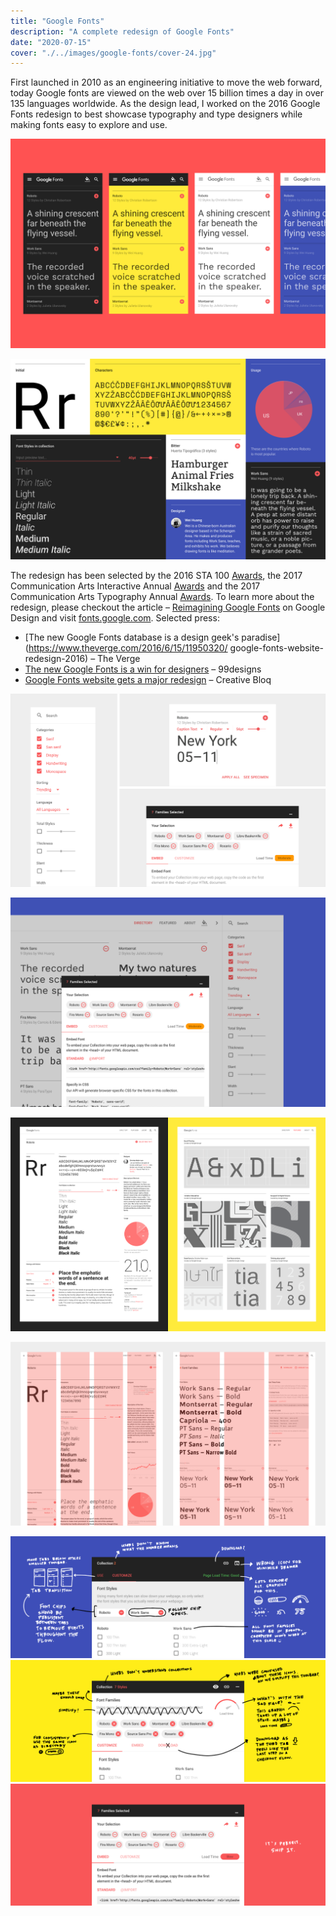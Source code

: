 ```yaml
---
title: "Google Fonts"
description: "A complete redesign of Google Fonts"
date: "2020-07-15"
cover: "./../images/google-fonts/cover-24.jpg"
---
```

<div class="text">
First launched in 2010 as an engineering initiative to move the web forward, today Google fonts are viewed on the web over 15 billion times a day in over 135 languages worldwide. As the design lead, I worked on the 2016 Google Fonts redesign to best showcase typography and type designers while making fonts easy to explore and use.
</div>

![Google Fonts Redesign](./../images/google-fonts/submission_04.png)

![Google Fonts Redesign](./../images/google-fonts/submission_07.png)

<div class="text">
The redesign has been selected by the 2016 STA 100 <a href="https://100.sta-chicago.org/winners/2016/google-fonts" target="_blank">Awards</a>, the 2017 Communication Arts Interactive Annual <a href="https://www.commarts.com/project/24654/google-fonts-redesign" target="_blank">Awards</a> and the 2017 Communication Arts Typography Annual <a href="https://www.commarts.com/project/24576/google-fonts-website-redesign" target="_blank">Awards</a>. To learn more about the redesign, please checkout the article – <a href="https://design.google/library/reimagining-google-fonts/" target="_blank">Reimagining Google Fonts</a> on Google Design and visit <a href="https://fonts.google.com/" target="_blank">fonts.google.com</a>. Selected press:
</div>

* [The new Google Fonts database is a design geek's paradise](https://www.theverge.com/2016/6/15/11950320/ google-fonts-website-redesign-2016) – The Verge
* [The new Google Fonts is a win for designers](https://99designs.com/blog/trends/new-google-fonts/) – 99designs
* [Google Fonts website gets a major redesign](http://www.creativebloq.com/fonts/google-fonts-website-gets-redesign-61620894) – Creative Bloq

![Google Fonts Redesign](./../images/google-fonts/reimagining_google_fonts_inline_0002.png)

![Google Fonts Redesign](./../images/google-fonts/160719_staawards_submission-05.png)

![Google Fonts Redesign](./../images/google-fonts/160719_staawards_submission-06.png)

![Google Fonts Redesign](./../images/google-fonts/160608Article-02.png)

![Google Fonts Redesign](./../images/google-fonts/160608Evolving-sketch-01.png)
![Google Fonts Redesign](./../images/google-fonts/160608Evolving-sketch-02.png)
![Google Fonts Redesign](./../images/google-fonts/160608Evolving-sketch-03.png)
